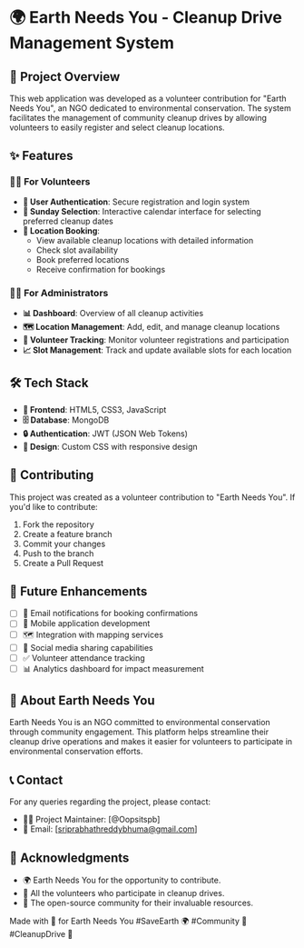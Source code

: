 # 🌍 Earth Needs You - Cleanup Drive Management System

## 🌟 Project Overview
This web application was developed as a volunteer contribution for "Earth Needs You", an NGO dedicated to environmental conservation. The system facilitates the management of community cleanup drives by allowing volunteers to easily register and select cleanup locations.

## ✨ Features
### 🙋‍♂️ For Volunteers
- **🔐 User Authentication**: Secure registration and login system
- **📅 Sunday Selection**: Interactive calendar interface for selecting preferred cleanup dates
- **📍 Location Booking**: 
  - View available cleanup locations with detailed information
  - Check slot availability
  - Book preferred locations
  - Receive confirmation for bookings

### 👨‍💼 For Administrators
- **📊 Dashboard**: Overview of all cleanup activities
- **🗺️ Location Management**: Add, edit, and manage cleanup locations
- **👥 Volunteer Tracking**: Monitor volunteer registrations and participation
- **📈 Slot Management**: Track and update available slots for each location

## 🛠️ Tech Stack
- **🎨 Frontend**: HTML5, CSS3, JavaScript
- **🗄️ Database**: MongoDB
- **🔒 Authentication**: JWT (JSON Web Tokens)
- **🎯 Design**: Custom CSS with responsive design


## 🤝 Contributing
This project was created as a volunteer contribution to "Earth Needs You". If you'd like to contribute:
1. Fork the repository
2. Create a feature branch
3. Commit your changes
4. Push to the branch
5. Create a Pull Request

## 🚀 Future Enhancements
- [ ] 📧 Email notifications for booking confirmations
- [ ] 📱 Mobile application development
- [ ] 🗺️ Integration with mapping services
- [ ] 🔄 Social media sharing capabilities
- [ ] ✅ Volunteer attendance tracking
- [ ] 📊 Analytics dashboard for impact measurement

## 🌱 About Earth Needs You
Earth Needs You is an NGO committed to environmental conservation through community engagement. This platform helps streamline their cleanup drive operations and makes it easier for volunteers to participate in environmental conservation efforts.


## 📞 Contact
For any queries regarding the project, please contact:
- 👨‍💻 Project Maintainer: [@Oopsitspb]
- 📧 Email: [sriprabhathreddybhuma@gmail.com]

## 🙏 Acknowledgments
- 🌍 Earth Needs You for the opportunity to contribute.
- 👥 All the volunteers who participate in cleanup drives.
- 🌟 The open-source community for their invaluable resources.


Made with 💚 for Earth Needs You
#SaveEarth 🌍 #Community 🤝 #CleanupDrive 🧹
